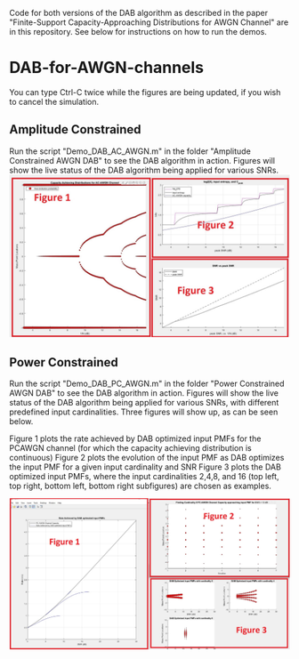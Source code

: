 Code for both versions of the DAB algorithm as described in the paper "Finite-Support Capacity-Approaching Distributions for AWGN Channel" are in this repository. See below for instructions on how to run the demos. 

# DAB-for-AWGN-channels
You can type Ctrl-C twice while the figures are being updated, if you wish to cancel the simulation.
## Amplitude Constrained
Run the script "Demo_DAB_AC_AWGN.m" in the folder "Amplitude Constrained AWGN DAB" to see the DAB algorithm in action. Figures will show the live status of the DAB algorithm being applied for various SNRs. 
![AC Plots Screenshot](/ACAWGN_Demo_SC.jpg)

## Power Constrained
Run the script "Demo_DAB_PC_AWGN.m" in the folder "Power Constrained AWGN DAB" to see the DAB algorithm in action. Figures will show the live status of the DAB algorithm being applied for various SNRs, with different predefined input cardinalities. Three figures will show up, as can be seen below. 

Figure 1 plots the rate achieved by DAB optimized input PMFs for the PCAWGN channel (for which the capacity achieving distribution is continuous) 
Figure 2 plots the evolution of the input PMF as DAB optimizes the input PMF for a given input cardinality and SNR
Figure 3 plots the DAB optimized input PMFs, where the input cardinalities 2,4,8, and 16 (top left, top right, bottom left, bottom right subfigures) are chosen as examples. 

![PC Plots Screenshot](/PCAWGN_Demo_SC.jpg)

